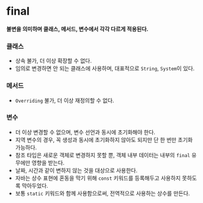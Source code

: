 # final

**불변을 의미하며 클래스, 메서드, 변수에서 각각 다르게 적용된다.**

### 클래스
* 상속 불가, 더 이상 확장할 수 없다.
* 임의로 변경하면 안 되는 클래스에 사용하며, 대표적으로 `String`, `System`이 있다.

### 메서드
* `Overriding` 불가, 더 이상 재정의할 수 없다.

### 변수
* 더 이상 변경할 수 없으며, 변수 선언과 동시에 초기화해야 한다.
* 지역 변수의 경우, 꼭 생성과 동시에 초기화하지 않아도 되지만 단 한 번만 초기화 가능하다. 
* 참조 타입은 새로운 객체로 변경하지 못할 뿐, 객체 내부 데이터는 내부의 `final` 유무에만 영향을 받는다.
* 날짜, 시간과 같이 변하지 않는 것을 대상으로 사용한다.
* 자바는 상수 표현에 혼동을 막기 위해 `const` 키워드를 등록해두고 사용하지 못하도록 막아두었다.
* 보통 `static` 키워드와 함께 사용함으로써, 전역적으로 사용하는 상수를 만든다.
